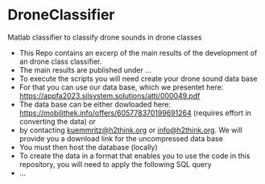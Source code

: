 # DroneClassifier
Matlab classifier to classify drone sounds in drone classes

* This Repo contains an excerp of the main results of the development of an drone class classifier.
* The main results are published under ...
* To execute the scripts you will need create your drone sound data base
* For that you can use our data base, which we presentet here: https://appfa2023.silsystem.solutions/atti/000049.pdf
* The data base can be either dowloaded here: https://mobilithek.info/offers/605778370199691264 (requires effort in converting the data) or
* by contacting kuemmritz@h2think.org or info@h2think.org. We will provide you a download link for the uncompressed data base
* You must then host the database (locally)
* To create the data in a format that enables you to use the code in this repository, you will need to apply the following SQL query
* ...
